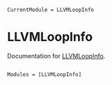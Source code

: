```@meta
CurrentModule = LLVMLoopInfo
```

# LLVMLoopInfo

Documentation for [LLVMLoopInfo](https://github.com/chriselrod/LLVMLoopInfo.jl).

```@index
```

```@autodocs
Modules = [LLVMLoopInfo]
```
